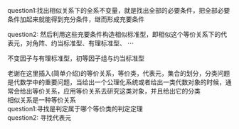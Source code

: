 question1:找出相似关系下的全系不变量，就是找出全部的必要条件，把全部必要条件加起来就能得到充分条件，继而形成充要条件  
  
question2: 然后利用这些充要条件构造相似标准型，即相似这个等价关系下的代表元，对角阵、约当标准型、有理标准型、 $\cdots$  
  
不变因子与有理标准型，初等因子组与约当标准型  
  
老谢在这里插入(简单介绍)的等价关系，等价类，代表元，集合的划分，分类问题是代数学中的重要问题，当给出一个公理化系统或者给出一类代数对象的时候，通常会给出等价关系，应用等价关系去研究这类对象，并且给出它的分类  
相似关系是一种等价关系  
question1:寻找是判定属于哪个等价类的判定定理  
question2: 寻找代表元  
